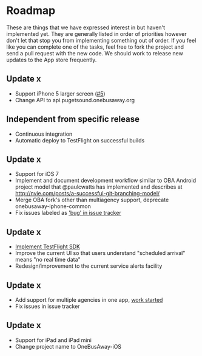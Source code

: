 # Roadmap

These are things that we have expressed interest in but haven't implemented yet. They are generally listed in order of priorities however don't let that stop you from implementing something out of order. If you feel like you can complete one of the tasks, feel free to fork the project and send a pull request with the new code. We should work to release new updates to the App store frequently. 

## Update x
* Support iPhone 5 larger screen ([#5](https://github.com/OneBusAway/onebusaway-iphone/issues/5))
* Change API to api.pugetsound.onebusaway.org

## Independent from specific release
* Continuous integration
* Automatic deploy to TestFlight on successful builds

## Update x
* Support for iOS 7
* Implement and document development workflow similar to OBA Android project model that @paulcwatts has implemented and describes at http://nvie.com/posts/a-successful-git-branching-model/
* Merge OBA fork's other than multiagency support, deprecate onebusaway-iphone-common
* Fix issues labeled as ['bug' in issue tracker](https://github.com/OneBusAway/onebusaway-iphone/issues?labels=bug&page=1&state=open)

## Update x
* [Implement TestFlight SDK](https://github.com/OneBusAway/onebusaway-iphone/issues/21)
* Improve the current UI so that users understand "scheduled arrival" means "no real time data"
* Redesign/improvement to the current service alerts facility

## Update x
* Add support for multiple agencies in one app, [work started](https://github.com/chirun/onebusaway-iphone)
* Fix issues in issue tracker

## Update x
* Support for iPad and iPad mini
* Change project name to OneBusAway-iOS